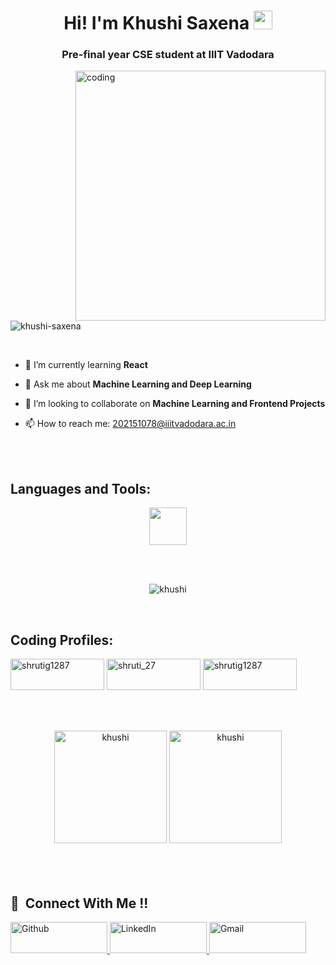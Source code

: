 <!-- - 👋 Hi, I’m Khushi Saxena
- 👀 I’m interested in Data Science.
- 🌱 I’m currently learning Machine Learning and Data Structures and Algorithms.
- 📫 How to reach me? mail on khushi24saxena@gmail.com

<!---
khushiisaxena/KhushiSaxena is a ✨ special ✨ repository because its `README.md` (this file) appears on your GitHub profile.
You can click the Preview link to take a look at your changes.
---> 

<h1 align="center" color="white">Hi! I'm Khushi Saxena <img src="https://raw.githubusercontent.com/MartinHeinz/MartinHeinz/master/wave.gif" width="30px"></h1> 
<h3 align="center" color="white">Pre-final year CSE student at IIIT Vadodara</h3>

<img align="right" alt="coding" width="400" src="https://user-images.githubusercontent.com/74038190/221352975-94759904-aa4c-4032-a8ab-b546efb9c478.gif">

<br>
<br>

<p align="left"> <img src="https://komarev.com/ghpvc/?username=khushiisaxena&label=Profile%20views&color=0e75b6&style=flat" alt="khushi-saxena" /> </p>

<!-- <img align="right" alt="khushi-saxena" width="400" src="https://camo.githubusercontent.com/6607041227d81f650340ff070cc2843518acad359b57e5bb054a9fb7127aa041/68747470733a2f2f63646e2e6472696262626c652e636f6d2f75736572732f323634363432332f73637265656e73686f74732f353530373139362f636f6d70757465722e676966"> -->

<br>

- 🌱 I’m currently learning **React** 

- 💬 Ask me about **Machine Learning and Deep Learning**

- 👯 I’m looking to collaborate on **Machine Learning and Frontend Projects**

- 📫 How to reach me: 202151078@iiitvadodara.ac.in

<br>
<br>

<h2 align="left">Languages and Tools:</h2>
<p align="center">
   <a href="https://skillicons.dev">
    <img src="https://skillicons.dev/icons?i=java,c,git,python,cpp,mysql,html,css,javascript,react.js" height="60"/>
  </a>
</p>

<br>
<br>
<p align="center">
    <img align="center" src="https://github-readme-streak-stats.herokuapp.com/?user=khushiisaxena&theme=tokyonight&" alt="khushi" />
</p>

<br>

<h2 align="left">Coding Profiles:</h2> 

<p align="center">
  
<a href="https://www.codechef.com/users/iiitv202151078" target="blank"><img align="center" src="https://img.shields.io/badge/CodeChef-%23964B00.svg?style=for-the-badge&logo=CodeChef&logoColor=white" alt="shrutig1287" height="50" width="150" /></a>
<a href="https://leetcode.com/heyykhushi/" target="blank"><img align="center" src="https://img.shields.io/badge/LeetCode-000000?style=for-the-badge&logo=LeetCode&logoColor=#d16c06" alt="shruti_27" height="50" width="150" /></a>
<a href="https://www.hackerrank.com/khushi24saxena" target="blank"><img align="center" src="https://img.shields.io/badge/-Hackerrank-2EC866?style=for-the-badge&logo=HackerRank&logoColor=white" alt="shrutig1287" height="50" width="150" /></a>

</p>

<br>
<br>
<br>

 <div align="center">
    <img src="https://github-readme-stats.vercel.app/api?username=khushiisaxena&theme=tokyonight&show_icons=true&locale=en" height="180" alt="khushi" />
    <img src="https://github-readme-stats.vercel.app/api/top-langs?username=khushiisaxena&theme=tokyonight&show_icons=true&locale=en&layout=compact" height="180" alt="khushi" />
 </div>

<br>
<br>
<br>


## 🤝 &nbsp;Connect With Me !!

<p align="left">
<a href="https://github.com/khushiisaxena" target="_blank">
<img alt="Github" src="https://img.shields.io/badge/github-%2324292e.svg?&style=for-the-badge&logo=github&logoColor=white" height="50" width="155" />
</a>
<a href="https://www.linkedin.com/in/khushi-saxena-a965ba22a/"target="_blank">
<img alt="LinkedIn" src="https://img.shields.io/badge/linkedin%20-%230077B5.svg?&style=for-the-badge&logo=linkedin&logoColor=white" height="50" width="155" />
</a>
<a href="mailto:khushi24saxena.com">
<img alt="Gmail" src="https://img.shields.io/badge/Gmail-D14836?style=for-the-badge&logo=gmail&logoColor=white" height="50" width="155"/>
</a>
</p> 
